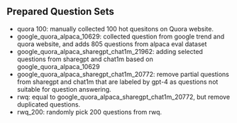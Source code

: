## Prepared Question Sets
- quora 100: manually collected 100 hot quesitons on Quora website.
- google_quora_alpaca_10629: collected question from google trend and quora website, and adds 805 questions from alpaca eval dataset
- google_quora_alpaca_sharegpt_chat1m_21962: adding selected questions from sharegpt and chat1m based on google_quora_alpaca_10629
- google_quora_alpaca_sharegpt_chat1m_20772: remove partial questions from sharegpt and chat1m that are labeled by gpt-4 as questions not suitable for question answering.
- rwq: equal to google_quora_alpaca_sharegpt_chat1m_20772, but remove duplicated questions.
- rwq_200: randomly pick 200 questions from rwq.
